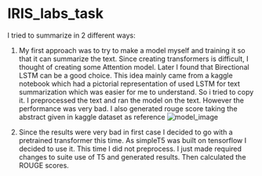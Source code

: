 # IRIS_labs_task
I tried to summarize in 2 different ways:

1) My first approach was to try to make a model myself and training it so that it can summarize the text. 
Since creating transformers is difficult, I thought of creating some Attention model. Later I found that Birectional LSTM can be a good choice.
This idea mainly came from a kaggle notebook which had a pictorial representation of used LSTM for text summarization which was easier for me to understand.
So i tried to copy it. I preprocessed the text and ran the model on the text. However the performance was very bad. I also generated rouge score taking the abstract given in kaggle dataset as reference
![model_image](https://user-images.githubusercontent.com/97300224/235286724-a4e93749-6bb5-4d9b-843e-99af9bcec47c.png)

2) Since the results were very bad in first case I decided to go with a pretrained transformer this time.
As simpleT5 was built on tensorflow I decided to use it.
This time I did not preprocess. I just made required changes to suite use of T5 and generated results. Then calculated the ROUGE scores.
